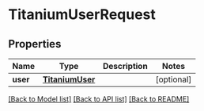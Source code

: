 # TitaniumUserRequest


## Properties
Name | Type | Description | Notes
------------ | ------------- | ------------- | -------------
**user** | [**TitaniumUser**](TitaniumUser.md) |  | [optional] 

[[Back to Model list]](../README.md#documentation-for-models) [[Back to API list]](../README.md#documentation-for-api-endpoints) [[Back to README]](../README.md)



